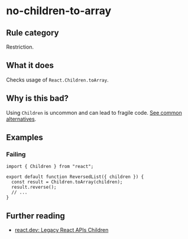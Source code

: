 # no-children-to-array

## Rule category

Restriction.

## What it does

Checks usage of `React.Children.toArray`.

## Why is this bad?

Using `Children` is uncommon and can lead to fragile code. [See common alternatives](https://react.dev/reference/react/Children#alternatives).

## Examples

### Failing

```tsx
import { Children } from "react";

export default function ReversedList({ children }) {
  const result = Children.toArray(children);
  result.reverse();
  // ...
}
```

## Further reading

- [react.dev: Legacy React APIs Children](https://react.dev/reference/react/Children)
